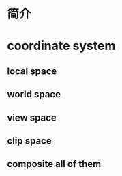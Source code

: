 # 简介

# coordinate system

## local space

## world space

## view space

## clip space

## composite all of them

# 



# 